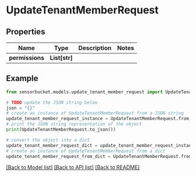 # UpdateTenantMemberRequest


## Properties

Name | Type | Description | Notes
------------ | ------------- | ------------- | -------------
**permissions** | **List[str]** |  | 

## Example

```python
from sensorbucket.models.update_tenant_member_request import UpdateTenantMemberRequest

# TODO update the JSON string below
json = "{}"
# create an instance of UpdateTenantMemberRequest from a JSON string
update_tenant_member_request_instance = UpdateTenantMemberRequest.from_json(json)
# print the JSON string representation of the object
print(UpdateTenantMemberRequest.to_json())

# convert the object into a dict
update_tenant_member_request_dict = update_tenant_member_request_instance.to_dict()
# create an instance of UpdateTenantMemberRequest from a dict
update_tenant_member_request_from_dict = UpdateTenantMemberRequest.from_dict(update_tenant_member_request_dict)
```
[[Back to Model list]](../README.md#documentation-for-models) [[Back to API list]](../README.md#documentation-for-api-endpoints) [[Back to README]](../README.md)


